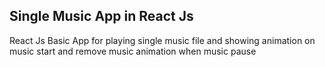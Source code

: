 ## Single Music App in React Js

React Js Basic App for playing single music file and showing animation on music start and remove music animation when music pause